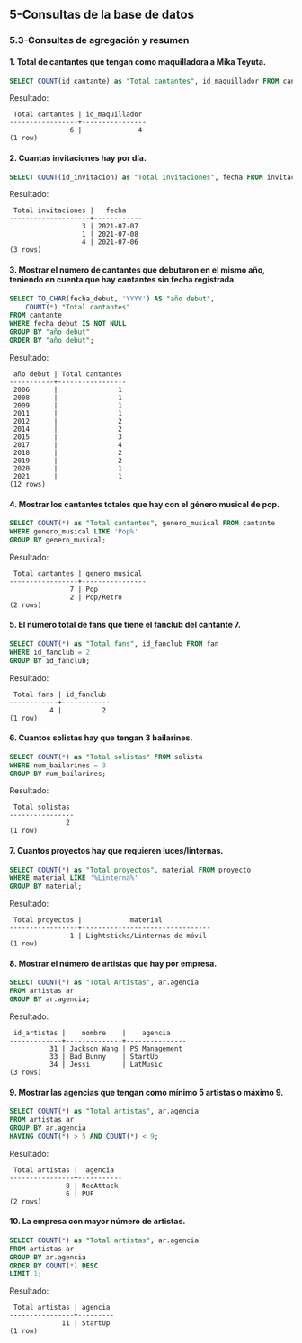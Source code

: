 ## 5-Consultas de la base de datos
### 5.3-Consultas de agregación y resumen


#### 1. Total de cantantes que tengan como maquilladora a Mika Teyuta.

```sql
SELECT COUNT(id_cantante) as "Total cantantes", id_maquillador FROM cantante WHERE id_maquillador = 4 GROUP BY id_maquillador;
```
Resultado:
```
 Total cantantes | id_maquillador
-----------------+----------------
               6 |              4
(1 row)
```

#### 2. Cuantas invitaciones hay por día.

```sql
SELECT COUNT(id_invitacion) as "Total invitaciones", fecha FROM invitacion GROUP BY fecha;
```
Resultado:
```
 Total invitaciones |   fecha
--------------------+------------
                  3 | 2021-07-07
                  1 | 2021-07-08
                  4 | 2021-07-06
(3 rows)
```

#### 3. Mostrar el número de cantantes que debutaron en el mismo año, teniendo en cuenta que hay cantantes sin fecha registrada.

```sql
SELECT TO_CHAR(fecha_debut, 'YYYY') AS "año debut",
    COUNT(*) "Total cantantes"
FROM cantante
WHERE fecha_debut IS NOT NULL
GROUP BY "año debut"
ORDER BY "año debut";
```
Resultado:
```
 año debut | Total cantantes
-----------+-----------------
 2006      |               1
 2008      |               1
 2009      |               1
 2011      |               1
 2012      |               2
 2014      |               2
 2015      |               3
 2017      |               4
 2018      |               2
 2019      |               2
 2020      |               1
 2021      |               1
(12 rows)
```

#### 4. Mostrar los cantantes totales que hay con el género musical de pop.

```sql
SELECT COUNT(*) as "Total cantantes", genero_musical FROM cantante
WHERE genero_musical LIKE 'Pop%'
GROUP BY genero_musical;
```
Resultado:
```
 Total cantantes | genero_musical
-----------------+----------------
               7 | Pop
               2 | Pop/Retro
(2 rows)
```

#### 5. El número total de fans que tiene el fanclub del cantante 7.

```sql
SELECT COUNT(*) as "Total fans", id_fanclub FROM fan
WHERE id_fanclub = 2
GROUP BY id_fanclub;
```
Resultado:
```
 Total fans | id_fanclub
------------+------------
          4 |          2
(1 row)
```

#### 6. Cuantos solistas hay que tengan 3 bailarines.

```sql
SELECT COUNT(*) as "Total solistas" FROM solista
WHERE num_bailarines = 3
GROUP BY num_bailarines;
```
Resultado:
```
 Total solistas
----------------
              2
(1 row)
```

#### 7. Cuantos proyectos hay que requieren luces/linternas.

```sql
SELECT COUNT(*) as "Total proyectos", material FROM proyecto
WHERE material LIKE '%Linterna%'
GROUP BY material;
```
Resultado:
```
 Total proyectos |            material
-----------------+--------------------------------
               1 | Lightsticks/Linternas de móvil
(1 row)
```

#### 8. Mostrar el número de artistas que hay por empresa.

```sql
SELECT COUNT(*) as "Total Artistas", ar.agencia
FROM artistas ar
GROUP BY ar.agencia;

```
Resultado:
```
 id_artistas |    nombre    |    agencia
-------------+--------------+---------------
          31 | Jackson Wang | PS Management
          33 | Bad Bunny    | StartUp
          34 | Jessi        | LatMusic
(3 rows)
```

#### 9. Mostrar las agencias que tengan como mínimo 5 artistas o máximo 9.

```sql
SELECT COUNT(*) as "Total artistas", ar.agencia
FROM artistas ar
GROUP BY ar.agencia
HAVING COUNT(*) > 5 AND COUNT(*) < 9;
```
Resultado:
```
 Total artistas |  agencia
----------------+-----------
              8 | NeoAttack
              6 | PUF
(2 rows)
```

#### 10. La empresa con mayor número de artistas.

```sql
SELECT COUNT(*) as "Total artistas", ar.agencia
FROM artistas ar
GROUP BY ar.agencia
ORDER BY COUNT(*) DESC
LIMIT 1;
```
Resultado:
```
 Total artistas | agencia
----------------+---------
             11 | StartUp
(1 row)
```